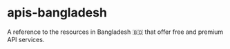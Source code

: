 # apis-bangladesh
A reference to the resources in Bangladesh 🇧🇩 that offer free and premium API services.
